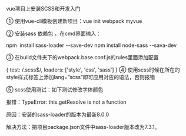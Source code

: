 vue项目上安装SCSS和开发入门



① 使用vue-cli模板创建新项目：vue init webpack myvue

② 安装sass 依赖包 ，在cmd界面输入：

npm  install sass-loader --save-dev
npm install node-sass --sava-dev

③ 在build文件夹下的webpack.base.conf.js的rules里面添加配置


{
test: /\.scss$/,
loaders: ['style', 'css', 'sass']
}
④ 使用scss时候在所在的style样式标签上添加lang=”scss”即可应用对应的语法，否则报错

⑤ scss使用测试：如下测试修改字体颜色

<style lang="scss">
$color:red;
div {color:$color;}
</style>

报错：TypeError: this.getResolve is not a function

原因：安装的sass-loader的版本为最新8.0.0

解决方法：把项目package.json文件中sass-loader版本改为7.3.1。